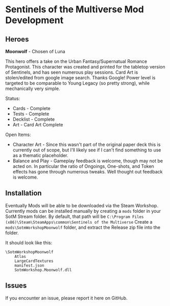 # Sentinels of the Multiverse Mod Development

## Heroes
**Moonwolf** - Chosen of Luna

This hero offers a take on the Urban Fantasy/Supernatual Romance Protagonist.
This character was created and printed for the tabletop version of Sentinels, and 
has seen numerous play sessions.  Card Art is stolen/edited from google image search.
Thanks Google!
Power level is targeted to be comparable to Young Legacy (so pretty strong),
while mechanically very simple.

Status:
* Cards - Complete
* Tests - Complete
* Decklist - Complete
* Art - Card Art Complete

Open Items:
* Character Art - Since this wasn't part of the original paper deck this is currently out of scope,
but I'll likely see if I can't find something to use as a thematic placeholder.
* Balance and Play - Gameplay feedback is welcome, though may not be acted on.
In particular the ratio of Ongoings, One-shots, and Token effects has gone through numerous tweaks.
Well thought out feedback is welcome.


## Installation
Eventually Mods will be able to be downloaded via the Steam Workshop.
Currently mods can be installed manually by creating a `mods` folder in your SotM Stream folder.
By default, that path will be `C:\Program Files (x86)\Steam\SteamApps\common\Sentinels of the Multiverse`
Create a `mods\SotmWorkshopMoonwolf` folder, and extract the Release zip file into the folder.

It should look like this:

    \SotmWorkshopMoonwolf
        Atlas
        LargeCardTextures
        manifest.json
        SotmWorkshop.Moonwolf.dll

## Issues
If you encounter an issue, please report it here on GitHub.

